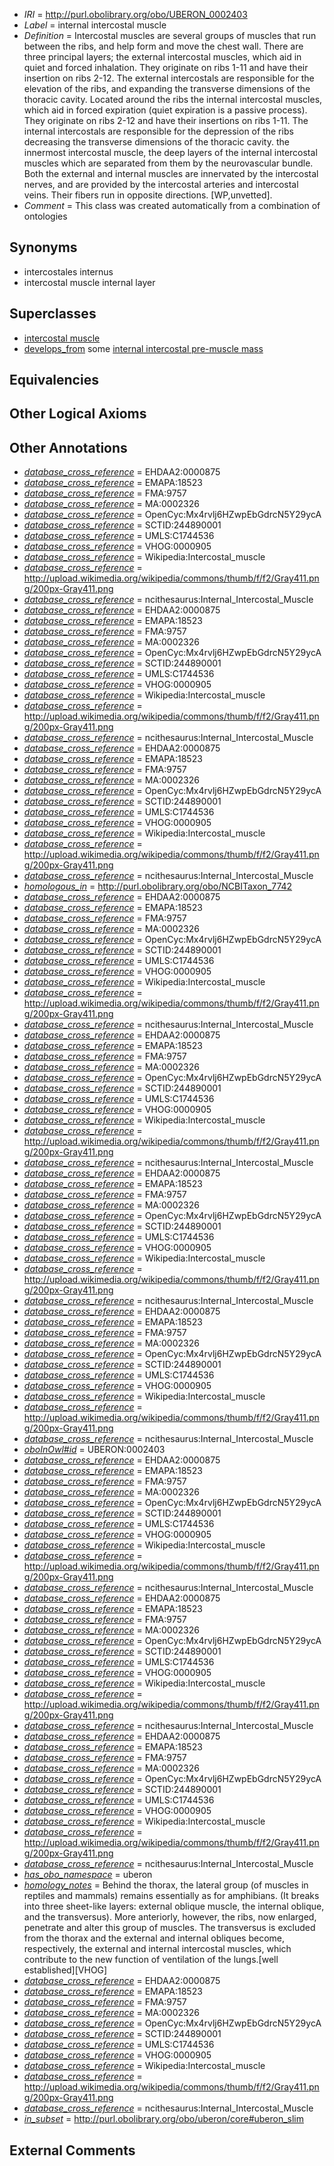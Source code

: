  * *IRI* = http://purl.obolibrary.org/obo/UBERON_0002403
 * *Label* = internal intercostal muscle
 * *Definition* = Intercostal muscles are several groups of muscles that run between the ribs, and help form and move the chest wall. There are three principal layers; the external intercostal muscles, which aid in quiet and forced inhalation. They originate on ribs 1-11 and have their insertion on ribs 2-12. The external intercostals are responsible for the elevation of the ribs, and expanding the transverse dimensions of the thoracic cavity. Located around the ribs the internal intercostal muscles, which aid in forced expiration (quiet expiration is a passive process). They originate on ribs 2-12 and have their insertions on ribs 1-11. The internal intercostals are responsible for the depression of the ribs decreasing the transverse dimensions of the thoracic cavity. the innermost intercostal muscle, the deep layers of the internal intercostal muscles which are separated from them by the neurovascular bundle. Both the external and internal muscles are innervated by the intercostal nerves, and are provided by the intercostal arteries and intercostal veins. Their fibers run in opposite directions. [WP,unvetted].
 * *Comment* = This class was created automatically from a combination of ontologies

## Synonyms

 * intercostales internus
 * intercostal muscle internal layer

## Superclasses

 * [intercostal muscle](../../UBERON/11/UBERON_0001111.md)
 * [develops_from](../../RO/02/RO_0002202.md) some [internal intercostal pre-muscle mass](../../UBERON/81/UBERON_0010981.md)

## Equivalencies


## Other Logical Axioms


## Other Annotations

 * *[database_cross_reference](../../ef/oboInOwl#hasDbXref.md)* = EHDAA2:0000875
 * *[database_cross_reference](../../ef/oboInOwl#hasDbXref.md)* = EMAPA:18523
 * *[database_cross_reference](../../ef/oboInOwl#hasDbXref.md)* = FMA:9757
 * *[database_cross_reference](../../ef/oboInOwl#hasDbXref.md)* = MA:0002326
 * *[database_cross_reference](../../ef/oboInOwl#hasDbXref.md)* = OpenCyc:Mx4rvlj6HZwpEbGdrcN5Y29ycA
 * *[database_cross_reference](../../ef/oboInOwl#hasDbXref.md)* = SCTID:244890001
 * *[database_cross_reference](../../ef/oboInOwl#hasDbXref.md)* = UMLS:C1744536
 * *[database_cross_reference](../../ef/oboInOwl#hasDbXref.md)* = VHOG:0000905
 * *[database_cross_reference](../../ef/oboInOwl#hasDbXref.md)* = Wikipedia:Intercostal_muscle
 * *[database_cross_reference](../../ef/oboInOwl#hasDbXref.md)* = http://upload.wikimedia.org/wikipedia/commons/thumb/f/f2/Gray411.png/200px-Gray411.png
 * *[database_cross_reference](../../ef/oboInOwl#hasDbXref.md)* = ncithesaurus:Internal_Intercostal_Muscle
 * *[database_cross_reference](../../ef/oboInOwl#hasDbXref.md)* = EHDAA2:0000875
 * *[database_cross_reference](../../ef/oboInOwl#hasDbXref.md)* = EMAPA:18523
 * *[database_cross_reference](../../ef/oboInOwl#hasDbXref.md)* = FMA:9757
 * *[database_cross_reference](../../ef/oboInOwl#hasDbXref.md)* = MA:0002326
 * *[database_cross_reference](../../ef/oboInOwl#hasDbXref.md)* = OpenCyc:Mx4rvlj6HZwpEbGdrcN5Y29ycA
 * *[database_cross_reference](../../ef/oboInOwl#hasDbXref.md)* = SCTID:244890001
 * *[database_cross_reference](../../ef/oboInOwl#hasDbXref.md)* = UMLS:C1744536
 * *[database_cross_reference](../../ef/oboInOwl#hasDbXref.md)* = VHOG:0000905
 * *[database_cross_reference](../../ef/oboInOwl#hasDbXref.md)* = Wikipedia:Intercostal_muscle
 * *[database_cross_reference](../../ef/oboInOwl#hasDbXref.md)* = http://upload.wikimedia.org/wikipedia/commons/thumb/f/f2/Gray411.png/200px-Gray411.png
 * *[database_cross_reference](../../ef/oboInOwl#hasDbXref.md)* = ncithesaurus:Internal_Intercostal_Muscle
 * *[database_cross_reference](../../ef/oboInOwl#hasDbXref.md)* = EHDAA2:0000875
 * *[database_cross_reference](../../ef/oboInOwl#hasDbXref.md)* = EMAPA:18523
 * *[database_cross_reference](../../ef/oboInOwl#hasDbXref.md)* = FMA:9757
 * *[database_cross_reference](../../ef/oboInOwl#hasDbXref.md)* = MA:0002326
 * *[database_cross_reference](../../ef/oboInOwl#hasDbXref.md)* = OpenCyc:Mx4rvlj6HZwpEbGdrcN5Y29ycA
 * *[database_cross_reference](../../ef/oboInOwl#hasDbXref.md)* = SCTID:244890001
 * *[database_cross_reference](../../ef/oboInOwl#hasDbXref.md)* = UMLS:C1744536
 * *[database_cross_reference](../../ef/oboInOwl#hasDbXref.md)* = VHOG:0000905
 * *[database_cross_reference](../../ef/oboInOwl#hasDbXref.md)* = Wikipedia:Intercostal_muscle
 * *[database_cross_reference](../../ef/oboInOwl#hasDbXref.md)* = http://upload.wikimedia.org/wikipedia/commons/thumb/f/f2/Gray411.png/200px-Gray411.png
 * *[database_cross_reference](../../ef/oboInOwl#hasDbXref.md)* = ncithesaurus:Internal_Intercostal_Muscle
 * *[homologous_in](../../core#homologous/in/core#homologous_in.md)* = http://purl.obolibrary.org/obo/NCBITaxon_7742
 * *[database_cross_reference](../../ef/oboInOwl#hasDbXref.md)* = EHDAA2:0000875
 * *[database_cross_reference](../../ef/oboInOwl#hasDbXref.md)* = EMAPA:18523
 * *[database_cross_reference](../../ef/oboInOwl#hasDbXref.md)* = FMA:9757
 * *[database_cross_reference](../../ef/oboInOwl#hasDbXref.md)* = MA:0002326
 * *[database_cross_reference](../../ef/oboInOwl#hasDbXref.md)* = OpenCyc:Mx4rvlj6HZwpEbGdrcN5Y29ycA
 * *[database_cross_reference](../../ef/oboInOwl#hasDbXref.md)* = SCTID:244890001
 * *[database_cross_reference](../../ef/oboInOwl#hasDbXref.md)* = UMLS:C1744536
 * *[database_cross_reference](../../ef/oboInOwl#hasDbXref.md)* = VHOG:0000905
 * *[database_cross_reference](../../ef/oboInOwl#hasDbXref.md)* = Wikipedia:Intercostal_muscle
 * *[database_cross_reference](../../ef/oboInOwl#hasDbXref.md)* = http://upload.wikimedia.org/wikipedia/commons/thumb/f/f2/Gray411.png/200px-Gray411.png
 * *[database_cross_reference](../../ef/oboInOwl#hasDbXref.md)* = ncithesaurus:Internal_Intercostal_Muscle
 * *[database_cross_reference](../../ef/oboInOwl#hasDbXref.md)* = EHDAA2:0000875
 * *[database_cross_reference](../../ef/oboInOwl#hasDbXref.md)* = EMAPA:18523
 * *[database_cross_reference](../../ef/oboInOwl#hasDbXref.md)* = FMA:9757
 * *[database_cross_reference](../../ef/oboInOwl#hasDbXref.md)* = MA:0002326
 * *[database_cross_reference](../../ef/oboInOwl#hasDbXref.md)* = OpenCyc:Mx4rvlj6HZwpEbGdrcN5Y29ycA
 * *[database_cross_reference](../../ef/oboInOwl#hasDbXref.md)* = SCTID:244890001
 * *[database_cross_reference](../../ef/oboInOwl#hasDbXref.md)* = UMLS:C1744536
 * *[database_cross_reference](../../ef/oboInOwl#hasDbXref.md)* = VHOG:0000905
 * *[database_cross_reference](../../ef/oboInOwl#hasDbXref.md)* = Wikipedia:Intercostal_muscle
 * *[database_cross_reference](../../ef/oboInOwl#hasDbXref.md)* = http://upload.wikimedia.org/wikipedia/commons/thumb/f/f2/Gray411.png/200px-Gray411.png
 * *[database_cross_reference](../../ef/oboInOwl#hasDbXref.md)* = ncithesaurus:Internal_Intercostal_Muscle
 * *[database_cross_reference](../../ef/oboInOwl#hasDbXref.md)* = EHDAA2:0000875
 * *[database_cross_reference](../../ef/oboInOwl#hasDbXref.md)* = EMAPA:18523
 * *[database_cross_reference](../../ef/oboInOwl#hasDbXref.md)* = FMA:9757
 * *[database_cross_reference](../../ef/oboInOwl#hasDbXref.md)* = MA:0002326
 * *[database_cross_reference](../../ef/oboInOwl#hasDbXref.md)* = OpenCyc:Mx4rvlj6HZwpEbGdrcN5Y29ycA
 * *[database_cross_reference](../../ef/oboInOwl#hasDbXref.md)* = SCTID:244890001
 * *[database_cross_reference](../../ef/oboInOwl#hasDbXref.md)* = UMLS:C1744536
 * *[database_cross_reference](../../ef/oboInOwl#hasDbXref.md)* = VHOG:0000905
 * *[database_cross_reference](../../ef/oboInOwl#hasDbXref.md)* = Wikipedia:Intercostal_muscle
 * *[database_cross_reference](../../ef/oboInOwl#hasDbXref.md)* = http://upload.wikimedia.org/wikipedia/commons/thumb/f/f2/Gray411.png/200px-Gray411.png
 * *[database_cross_reference](../../ef/oboInOwl#hasDbXref.md)* = ncithesaurus:Internal_Intercostal_Muscle
 * *[database_cross_reference](../../ef/oboInOwl#hasDbXref.md)* = EHDAA2:0000875
 * *[database_cross_reference](../../ef/oboInOwl#hasDbXref.md)* = EMAPA:18523
 * *[database_cross_reference](../../ef/oboInOwl#hasDbXref.md)* = FMA:9757
 * *[database_cross_reference](../../ef/oboInOwl#hasDbXref.md)* = MA:0002326
 * *[database_cross_reference](../../ef/oboInOwl#hasDbXref.md)* = OpenCyc:Mx4rvlj6HZwpEbGdrcN5Y29ycA
 * *[database_cross_reference](../../ef/oboInOwl#hasDbXref.md)* = SCTID:244890001
 * *[database_cross_reference](../../ef/oboInOwl#hasDbXref.md)* = UMLS:C1744536
 * *[database_cross_reference](../../ef/oboInOwl#hasDbXref.md)* = VHOG:0000905
 * *[database_cross_reference](../../ef/oboInOwl#hasDbXref.md)* = Wikipedia:Intercostal_muscle
 * *[database_cross_reference](../../ef/oboInOwl#hasDbXref.md)* = http://upload.wikimedia.org/wikipedia/commons/thumb/f/f2/Gray411.png/200px-Gray411.png
 * *[database_cross_reference](../../ef/oboInOwl#hasDbXref.md)* = ncithesaurus:Internal_Intercostal_Muscle
 * *[oboInOwl#id](../../id/oboInOwl#id.md)* = UBERON:0002403
 * *[database_cross_reference](../../ef/oboInOwl#hasDbXref.md)* = EHDAA2:0000875
 * *[database_cross_reference](../../ef/oboInOwl#hasDbXref.md)* = EMAPA:18523
 * *[database_cross_reference](../../ef/oboInOwl#hasDbXref.md)* = FMA:9757
 * *[database_cross_reference](../../ef/oboInOwl#hasDbXref.md)* = MA:0002326
 * *[database_cross_reference](../../ef/oboInOwl#hasDbXref.md)* = OpenCyc:Mx4rvlj6HZwpEbGdrcN5Y29ycA
 * *[database_cross_reference](../../ef/oboInOwl#hasDbXref.md)* = SCTID:244890001
 * *[database_cross_reference](../../ef/oboInOwl#hasDbXref.md)* = UMLS:C1744536
 * *[database_cross_reference](../../ef/oboInOwl#hasDbXref.md)* = VHOG:0000905
 * *[database_cross_reference](../../ef/oboInOwl#hasDbXref.md)* = Wikipedia:Intercostal_muscle
 * *[database_cross_reference](../../ef/oboInOwl#hasDbXref.md)* = http://upload.wikimedia.org/wikipedia/commons/thumb/f/f2/Gray411.png/200px-Gray411.png
 * *[database_cross_reference](../../ef/oboInOwl#hasDbXref.md)* = ncithesaurus:Internal_Intercostal_Muscle
 * *[database_cross_reference](../../ef/oboInOwl#hasDbXref.md)* = EHDAA2:0000875
 * *[database_cross_reference](../../ef/oboInOwl#hasDbXref.md)* = EMAPA:18523
 * *[database_cross_reference](../../ef/oboInOwl#hasDbXref.md)* = FMA:9757
 * *[database_cross_reference](../../ef/oboInOwl#hasDbXref.md)* = MA:0002326
 * *[database_cross_reference](../../ef/oboInOwl#hasDbXref.md)* = OpenCyc:Mx4rvlj6HZwpEbGdrcN5Y29ycA
 * *[database_cross_reference](../../ef/oboInOwl#hasDbXref.md)* = SCTID:244890001
 * *[database_cross_reference](../../ef/oboInOwl#hasDbXref.md)* = UMLS:C1744536
 * *[database_cross_reference](../../ef/oboInOwl#hasDbXref.md)* = VHOG:0000905
 * *[database_cross_reference](../../ef/oboInOwl#hasDbXref.md)* = Wikipedia:Intercostal_muscle
 * *[database_cross_reference](../../ef/oboInOwl#hasDbXref.md)* = http://upload.wikimedia.org/wikipedia/commons/thumb/f/f2/Gray411.png/200px-Gray411.png
 * *[database_cross_reference](../../ef/oboInOwl#hasDbXref.md)* = ncithesaurus:Internal_Intercostal_Muscle
 * *[database_cross_reference](../../ef/oboInOwl#hasDbXref.md)* = EHDAA2:0000875
 * *[database_cross_reference](../../ef/oboInOwl#hasDbXref.md)* = EMAPA:18523
 * *[database_cross_reference](../../ef/oboInOwl#hasDbXref.md)* = FMA:9757
 * *[database_cross_reference](../../ef/oboInOwl#hasDbXref.md)* = MA:0002326
 * *[database_cross_reference](../../ef/oboInOwl#hasDbXref.md)* = OpenCyc:Mx4rvlj6HZwpEbGdrcN5Y29ycA
 * *[database_cross_reference](../../ef/oboInOwl#hasDbXref.md)* = SCTID:244890001
 * *[database_cross_reference](../../ef/oboInOwl#hasDbXref.md)* = UMLS:C1744536
 * *[database_cross_reference](../../ef/oboInOwl#hasDbXref.md)* = VHOG:0000905
 * *[database_cross_reference](../../ef/oboInOwl#hasDbXref.md)* = Wikipedia:Intercostal_muscle
 * *[database_cross_reference](../../ef/oboInOwl#hasDbXref.md)* = http://upload.wikimedia.org/wikipedia/commons/thumb/f/f2/Gray411.png/200px-Gray411.png
 * *[database_cross_reference](../../ef/oboInOwl#hasDbXref.md)* = ncithesaurus:Internal_Intercostal_Muscle
 * *[has_obo_namespace](../../ce/oboInOwl#hasOBONamespace.md)* = uberon
 * *[homology_notes](../../UBPROP/03/UBPROP_0000003.md)* = Behind the thorax, the lateral group (of muscles in reptiles and mammals) remains essentially as for amphibians. (It breaks into three sheet-like layers: external oblique muscle, the internal oblique, and the transversus). More anteriorly, however, the ribs, now enlarged, penetrate and alter this group of muscles. The transversus is excluded from the thorax and the external and internal obliques become, respectively, the external and internal intercostal muscles, which contribute to the new function of ventilation of the lungs.[well established][VHOG]
 * *[database_cross_reference](../../ef/oboInOwl#hasDbXref.md)* = EHDAA2:0000875
 * *[database_cross_reference](../../ef/oboInOwl#hasDbXref.md)* = EMAPA:18523
 * *[database_cross_reference](../../ef/oboInOwl#hasDbXref.md)* = FMA:9757
 * *[database_cross_reference](../../ef/oboInOwl#hasDbXref.md)* = MA:0002326
 * *[database_cross_reference](../../ef/oboInOwl#hasDbXref.md)* = OpenCyc:Mx4rvlj6HZwpEbGdrcN5Y29ycA
 * *[database_cross_reference](../../ef/oboInOwl#hasDbXref.md)* = SCTID:244890001
 * *[database_cross_reference](../../ef/oboInOwl#hasDbXref.md)* = UMLS:C1744536
 * *[database_cross_reference](../../ef/oboInOwl#hasDbXref.md)* = VHOG:0000905
 * *[database_cross_reference](../../ef/oboInOwl#hasDbXref.md)* = Wikipedia:Intercostal_muscle
 * *[database_cross_reference](../../ef/oboInOwl#hasDbXref.md)* = http://upload.wikimedia.org/wikipedia/commons/thumb/f/f2/Gray411.png/200px-Gray411.png
 * *[database_cross_reference](../../ef/oboInOwl#hasDbXref.md)* = ncithesaurus:Internal_Intercostal_Muscle
 * *[in_subset](../../et/oboInOwl#inSubset.md)* = http://purl.obolibrary.org/obo/uberon/core#uberon_slim

## External Comments

